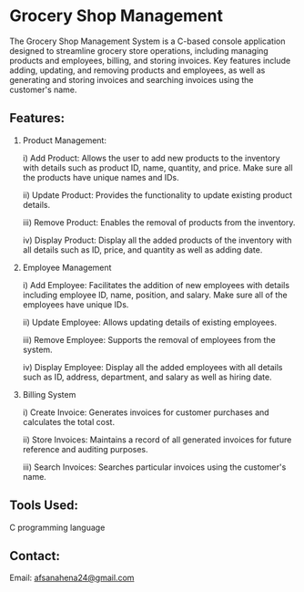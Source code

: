 
# Grocery Shop Management
The Grocery Shop Management System is a C-based console application designed to streamline grocery store operations, including managing products and employees, billing, and storing invoices. Key features include adding, updating, and removing products and employees, as well as generating and storing invoices and searching invoices using the customer's name.




## Features:
1. Product Management:

    i) Add Product: Allows the user to add new products to the inventory with details such as product ID, name, quantity, and price. Make sure all the products have unique names and IDs.

   ii) Update Product: Provides the functionality to update existing product details.

   iii) Remove Product: Enables the removal of products from the inventory.
   
   iv) Display Product: Display all the added products of the inventory with all details such as ID, price, and quantity as well as adding date.


3. Employee Management

   i) Add Employee: Facilitates the addition of new employees with details including employee ID, name, position, and salary. Make sure all of the employees have unique IDs.

   ii) Update Employee: Allows updating details of existing employees.

   iii) Remove Employee: Supports the removal of employees from the system.

   iv) Display Employee: Display all the added employees with all details such as ID, address, department, and salary as well as hiring date.

5. Billing System

   i) Create Invoice: Generates invoices for customer purchases and calculates the total cost.

   ii) Store Invoices: Maintains a record of all generated invoices for future reference and auditing purposes.

   iii) Search Invoices: Searches particular invoices using the customer's name.

## Tools Used:
C programming language
## Contact:

Email: afsanahena24@gmail.com
